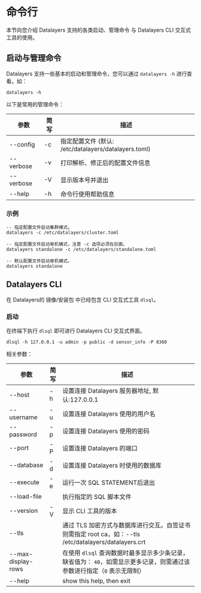 # 命令行

本节向您介绍 Datalayers 支持的各类启动、管理命令 与 Datalayers CLI 交互式工具的使用。

## 启动与管理命令

Datalayers 支持一些基本的启动和管理命令，您可以通过 `datalayers -h` 进行查看。如：

```shell
datalayers -h
```

以下是常用的管理命令：

| 参数             | 简写     | 描述                                                       |
| ----------      | -------  | ------------------------------------------------------    |
| --config        | -c       | 指定配置文件 (默认: /etc/datalayers/datalayers.toml)         |
| --verbose       | -v       | 打印解析、修正后的配置文件信息                                 |
| --verbose       | -V       | 显示版本号并退出                                             |
| --help          | -h       | 命令行使用帮助信息                                           |

### 示例

```shell
-- 指定配置文件启动集群模式。
datalayers -c /etc/datalayers/cluster.toml

-- 指定配置文件启动单机模式，注意 -c 选项必须在后面。
datalayers standalone -c /etc/datalayers/standalone.toml

-- 默认配置文件启动单机模式。
datalayers standalone
```

## Datalayers CLI

在 Datalayers的 镜像/安装包 中已经包含 CLI 交互式工具 `dlsql`。

### 启动

在终端下执行 `dlsql` 即可进行 Datalayers CLI 交互式界面。

```shell
dlsql -h 127.0.0.1 -u admin -p public -d sensor_info -P 8360
```

相关参数：

| 参数                | 简写     | 描述                                                                                                |
| ----------         | -------  | ----------------------------------------------------------------------------------------------    |
| --host             | -h       | 设置连接 Datalayers 服务器地址, 默认:127.0.0.1                                                         |
| --username         | -u       | 设置连接 Datalayers 使用的用户名                                                                      |
| --password         | -p       | 设置连接 Datalayers 使用的密码                                                                        |
| --port             | -P       | 设置连接 Datalayers 的端口                                                                           |
| --database         | -d       | 设置连接 Datalayers 时使用的数据库                                                                    |
| --execute          | -e       | 运行一次 SQL STATEMENT后退出                                                                         |
| --load-file        |          | 执行指定的 SQL 脚本文件                                                                               |
| --version          | -V       | 显示 CLI 工具的版本                                                                                  |
| --tls              |          | 通过 TLS 加密方式与数据库进行交互。自签证书则需指定 root ca，如：--tls /etc/datalayers/datalayers.crt       |
| --max-display-rows |          | 在使用 `dlsql` 查询数据时最多显示多少条记录，缺省值为： `40`，如需显示更多记录，则需通过该参数进行指定（`0` 表示无限制）         |
| --help             |          | show this help, then exit                                                                          |
